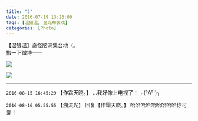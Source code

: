 ```yaml
---
title: "2"
date: 2016-07-19 13:23:00
tags: [温狼温, 金光布袋戏]
categories: [Photo]
---
```


<p>【温狼温】奇怪脑洞集合地（。<br />搬一下微博——</p>

![](https://imglf2.nosdn.127.net/img/dHhjSGozcjA1Mm1Oc0lwV1pDdFhLdmpZUjl6VHYxbzVTTExUdFBNRktXM0doNEtGTjlTd3FRPT0.jpg)

![](https://imglf2.nosdn.127.net/img/dHhjSGozcjA1Mm1Oc0lwV1pDdFhLcnNsK1ZuSlVOcU50YlZNK1JYTVZyWEpsMkIwQjE2MW5nPT0.jpg)

<!-- more -->

---

`2016-08-15 16:45:29` 【作霜天晓。】 …我好像上电视了！╭(°A°`)╮

`2016-08-16 05:55:55` 【溯流光】 回复【作霜天晓。】 哈哈哈哈哈哈哈哈哈你可爱！
